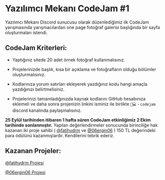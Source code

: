 # Yazılımcı Mekanı CodeJam #1

Yazılımcı Mekanı Discord sunucusu olarak düzenlediğimiz ilk CodeJam yarışmasında 
yarışmacılardan one page fotoğraf galerisi başlığında bir sayfa oluşturmaları istendi.

## CodeJam Kriterleri:

- Yaptığınız sitede 20 adet örnek fotoğraf kullanmalısınız.

- Projelerinizde başlık, kısa bir açıklama ve fotoğrafların olduğu bölümler oluşturmalısınız.

- Kodlarınıza yorum satırları ekleyerek yazdığınız kodu hangi amaçla yazdığınızı belirtmelisiniz.

- Projelerinizi tamamladığınızda kaynak kodlarını GitHub hesabınıza eklemeli ve daha sonra projenizin linkini isminiz ile birlikte `👨💻・codejam` discord kanalında paylaşmalısınız.

**25 Eylül tarihinden itibaren 1 hafta süren CodeJam etkinliğimiz 2 Ekim tarihinde sonlanmıştır.** Yapılan değerlendirmeler sonucunda birinciliğe hak kazanan iki proje sahibi ( [@fatihydrm](https://github.com/fatihydrm) ve [@06ergin06](https://github.com/06ergin06/) ) 150 TL değerindeki para ödülünü kazanmışlardır. Kendilerini tebrik ederiz.

## Kazanan Projeler:

[@fatihydrm Projesi](https://github.com/fatihydrm/ym-codejam)

[@06ergin06 Projesi](https://github.com/06ergin06/codejam-gallery)